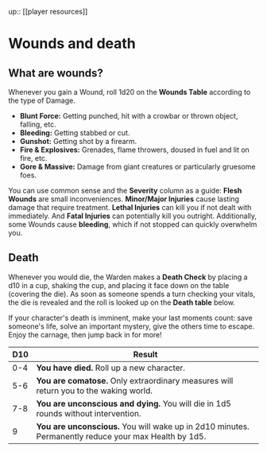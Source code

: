 ---
---
up:: [[player resources]]

# Wounds and death

## What are wounds?

Whenever you gain a Wound, roll 1d20 on the **Wounds Table** according to the type of Damage.

- **Blunt Force:** Getting punched, hit with a crowbar or thrown object, falling, etc.
- **Bleeding:** Getting stabbed or cut.
- **Gunshot:** Getting shot by a firearm.
- **Fire & Explosives:** Grenades, flame throwers, doused in fuel and lit on fire, etc.
- **Gore & Massive:** Damage from giant creatures or particularly gruesome foes.

You can use common sense and the **Severity** column as a guide: **Flesh Wounds** are small inconveniences. **Minor/Major Injuries** cause lasting damage that require treatment. **Lethal Injuries** can kill you if not dealt with immediately. And **Fatal Injuries** can potentially kill you outright. Additionally, some Wounds cause **bleeding**, which if not stopped can quickly overwhelm you.

## Death

Whenever you would die, the Warden makes a **Death Check** by placing a d10 in a cup, shaking the cup, and placing it face down on the table (covering the die). As soon as someone spends a turn checking your vitals, the die is revealed and the roll is looked up on the **Death table** below. 

If your character's death is imminent, make your last moments count: save someone's life, solve an important mystery, give the others time to escape. Enjoy the carnage, then jump back in for more!

| D10 | Result                                                                                                |
| --- | ----------------------------------------------------------------------------------------------------- |
| 0-4 | **You have died.** Roll up a new character.                                                           |
| 5-6 | **You are comatose.** Only extraordinary measures will return you to the waking world.                |
| 7-8 | **You are unconscious and dying.** You will die in 1d5 rounds without intervention.                   |
| 9   | **You are unconscious.** You will wake up in 2d10 minutes. Permanently reduce your max Health by 1d5. |
